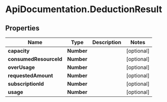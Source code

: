 # ApiDocumentation.DeductionResult

## Properties
Name | Type | Description | Notes
------------ | ------------- | ------------- | -------------
**capacity** | **Number** |  | [optional] 
**consumedResourceId** | **Number** |  | [optional] 
**overUsage** | **Number** |  | [optional] 
**requestedAmount** | **Number** |  | [optional] 
**subscriptionId** | **Number** |  | [optional] 
**usage** | **Number** |  | [optional] 


